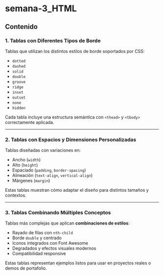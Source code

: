 # semana-3_HTML




##  Contenido

### 1. Tablas con Diferentes Tipos de Borde
Tablas que utilizan los distintos estilos de borde soportados por CSS:
- `dotted`
- `dashed`
- `solid`
- `double`
- `groove`
- `ridge`
- `inset`
- `outset`
- `none`
- `hidden`

Cada tabla incluye una estructura semántica con `<thead>` y `<tbody>` correctamente aplicada.

---

###  2. Tablas con Espacios y Dimensiones Personalizadas
Tablas diseñadas con variaciones en:
- Ancho (`width`)
- Alto (`height`)
- Espaciado (`padding`, `border-spacing`)
- Alineación (`text-align`, `vertical-align`)
- Márgenes (`margin`)

Estas tablas muestran cómo adaptar el diseño para distintos tamaños y contextos.

---

### 3. Tablas Combinando Múltiples Conceptos
Tablas más complejas que aplican **combinaciones de estilos**:
- Rayado de filas con `nth-child`
- Borde `double` y centrado
- Iconos integrados con Font Awesome
- Degradados y efectos visuales modernos
- Compatibilidad responsive

Estas tablas representan ejemplos listos para usar en proyectos reales o demos de portafolio.




